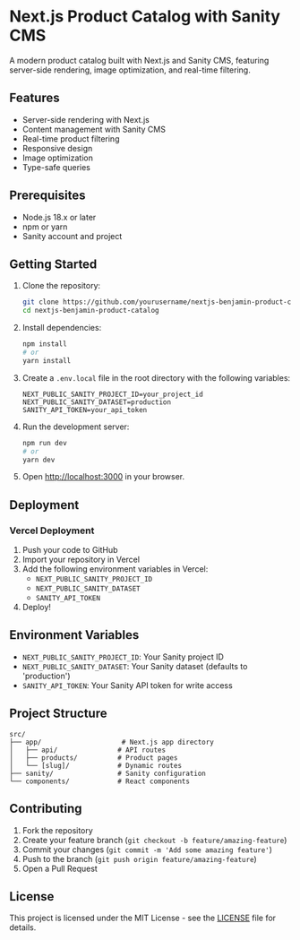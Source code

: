# Next.js Product Catalog with Sanity CMS

A modern product catalog built with Next.js and Sanity CMS, featuring server-side rendering, image optimization, and real-time filtering.

## Features

- Server-side rendering with Next.js
- Content management with Sanity CMS
- Real-time product filtering
- Responsive design
- Image optimization
- Type-safe queries

## Prerequisites

- Node.js 18.x or later
- npm or yarn
- Sanity account and project

## Getting Started

1. Clone the repository:

   ```bash
   git clone https://github.com/yourusername/nextjs-benjamin-product-catalog.git
   cd nextjs-benjamin-product-catalog
   ```

2. Install dependencies:

   ```bash
   npm install
   # or
   yarn install
   ```

3. Create a `.env.local` file in the root directory with the following variables:

   ```
   NEXT_PUBLIC_SANITY_PROJECT_ID=your_project_id
   NEXT_PUBLIC_SANITY_DATASET=production
   SANITY_API_TOKEN=your_api_token
   ```

4. Run the development server:

   ```bash
   npm run dev
   # or
   yarn dev
   ```

5. Open [http://localhost:3000](http://localhost:3000) in your browser.

## Deployment

### Vercel Deployment

1. Push your code to GitHub
2. Import your repository in Vercel
3. Add the following environment variables in Vercel:
   - `NEXT_PUBLIC_SANITY_PROJECT_ID`
   - `NEXT_PUBLIC_SANITY_DATASET`
   - `SANITY_API_TOKEN`
4. Deploy!

## Environment Variables

- `NEXT_PUBLIC_SANITY_PROJECT_ID`: Your Sanity project ID
- `NEXT_PUBLIC_SANITY_DATASET`: Your Sanity dataset (defaults to 'production')
- `SANITY_API_TOKEN`: Your Sanity API token for write access

## Project Structure

```
src/
├── app/                    # Next.js app directory
│   ├── api/               # API routes
│   ├── products/          # Product pages
│   └── [slug]/            # Dynamic routes
├── sanity/                # Sanity configuration
└── components/            # React components
```

## Contributing

1. Fork the repository
2. Create your feature branch (`git checkout -b feature/amazing-feature`)
3. Commit your changes (`git commit -m 'Add some amazing feature'`)
4. Push to the branch (`git push origin feature/amazing-feature`)
5. Open a Pull Request

## License

This project is licensed under the MIT License - see the [LICENSE](LICENSE) file for details.

